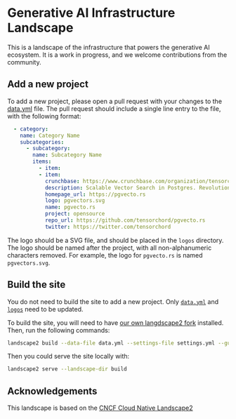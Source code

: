 # Generative AI Infrastructure Landscape

This is a landscape of the infrastructure that powers the generative AI ecosystem. It is a work in progress, and we welcome contributions from the community.

## Add a new project

To add a new project, please open a pull request with your changes to the [data.yml](data.yml) file. The pull request should include a single line entry to the file, with the following format:

```yaml
  - category:
    name: Category Name
    subcategories:
      - subcategory:
        name: Subcategory Name
        items:
          - item:
          - item:
            crunchbase: https://www.crunchbase.com/organization/tensorchord
            description: Scalable Vector Search in Postgres. Revolutionize Vector Search, not Database.
            homepage_url: https://pgvecto.rs
            logo: pgvectors.svg
            name: pgvecto.rs
            project: opensource
            repo_url: https://github.com/tensorchord/pgvecto.rs
            twitter: https://twitter.com/tensorchord
```

The logo should be a SVG file, and should be placed in the `logos` directory. The logo should be named after the project, with all non-alphanumeric characters removed. For example, the logo for `pgvecto.rs` is named `pgvectors.svg`.

## Build the site

You do not need to build the site to add a new project. Only [`data.yml`](data.yml) and [`logos`](logos) need to be updated.

To build the site, you will need to have [our own langdscape2 fork](https://github.com/tensorchord/landscape2/) installed. Then, run the following commands:

```bash
landscape2 build --data-file data.yml --settings-file settings.yml --guide-file guide.yml --logos-path logos --output-dir build --cache-dir cache-dir
```

Then you could serve the site locally with:

```bash
landscape2 serve --landscape-dir build
```

## Acknowledgements

This landscape is based on the [CNCF Cloud Native Landscape2](https://github.com/cncf/landscape2)
